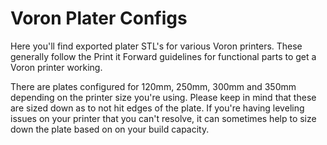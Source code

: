 # Voron Plater Configs
Here you'll find exported plater STL's for various Voron printers. These generally follow the Print it Forward guidelines for functional parts to get a Voron printer working.

There are plates configured for 120mm, 250mm, 300mm and 350mm depending on the printer size you're using. Please keep in mind that these are sized down as to not hit edges of the plate. If you're having leveling issues on your printer that you can't resolve, it can sometimes help to size down the plate based on on your build capacity. 
